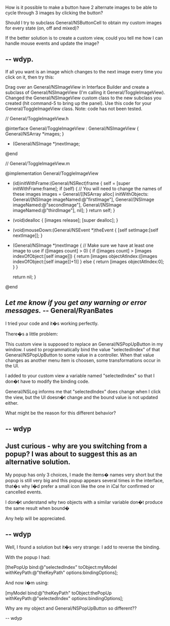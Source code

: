 How is it possible to make a button have 2 alternate images to be able to cycle through 3 images by clicking the button?

Should I try to subclass General/NSButtonCell to obtain my custom images for every state (on, off and mixed)?

If the better solution is to create a custom view, could you tell me how I can handle mouse events and update the image?

-- wdyp.
----

If all you want is an image which changes to the next image every time you click on it, then try this:

Drag over an General/NSImageView in Interface Builder and create a subclass of General/NSImageView (I'm calling it General/ToggleImageView). Changed the General/NSImageView custom class to the new subclass you created (hit command-5 to bring up the panel). Use this code for your General/ToggleImageView class. Note: code has not been tested.

    

// General/ToggleImageView.h

@interface General/ToggleImageView : General/NSImageView
{
	General/NSArray *images;
}

- (General/NSImage *)nextImage;

@end

// General/ToggleImageView.m

@implementation General/ToggleImageView

- (id)initWithFrame:(General/NSRect)frame {
	self = [super initWithFrame:frame];
	if (self) {
		// You will need to change the names of these images
		images = General/[[NSArray alloc] initWithObjects:
					General/[NSImage imageNamed:@"firstImage"],
					General/[NSImage imageNamed:@"secondImage"],
					General/[NSImage imageNamed:@"thirdImage"],
					nil];
	}
	return self;
}

- (void)dealloc
{
	[images release];
	[super dealloc];
}


- (void)mouseDown:(General/NSEvent *)theEvent
{
	[self setImage:[self nextImage]];
}

- (General/NSImage *)nextImage
{
	// Make sure we have at least one image to use
	if ([images count] > 0) {
		if ([images count] > [images indexOfObject:[self image]]) {
			return [images objectAtIndex:([images indexOfObject:[self image]]+1)]
		} else {
			return [images objectAtIndex:0];
		}
	}
	
	return nil;
}

@end



*Let me know if you get any warning or error messages.* -- General/RyanBates
----

I tried your code and it�s working perfectly.

There�s a little problem:

This custom view is supposed to replace an General/NSPopUpButton in my window. I used to programmatically bind the value "selectedIndex" of that General/NSPopUpButton to some value in a controller. When that value changes as another menu item is choosen, some transformations occur in the UI.

I added to your custom view a variable named "selectedIndex" so that I don�t have to modify the binding code.

General/NSLog informs me that "selectedIndex" does change when I click the view, but the UI doesn�t change and the bound value is not updated either.

What might be the reason for this different behavior?

-- wdyp
----

Just curious - why are you switching from a popup? I was about to suggest this as an alternative solution.
----

My popup has only 3 choices, I made the items� names very short but the popup is still very big and this popup appears several times in the interface, that�s why I�d prefer a small icon like the one in iCal for confirmed or cancelled events.

I don�t understand why two objects with a similar variable don�t produce the same result when bound�

Any help will be appreciated.

-- wdyp
----

Well, I found a solution but it�s very strange: I add to reverse the binding.

With the popup I had:
    
[thePopUp bind:@"selectedIndex" toObject:myModel withKeyPath:@"theKeyPath" options:bindingOptions];


And now I�m using:
    
[myModel bind:@"theKeyPath" toObject:thePopUp withKeyPath:@"selectedIndex" options:bindingOptions];


Why are my object and General/NSPopUpButton so different??

-- wdyp